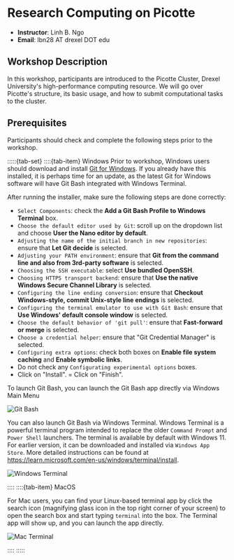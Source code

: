 # Research Computing on Picotte

- **Instructor**: Linh B. Ngo
- **Email**: lbn28 AT drexel DOT edu


## Workshop Description

In this workshop, participants are introduced to the Picotte Cluster, Drexel University's 
high-performance computing resource. We will go over Picotte's structure, its basic usage, and 
how to submit computational tasks to the cluster.

## Prerequisites


Participants should check and complete the following steps prior to the workshop.

:::::{tab-set}
::::{tab-item} Windows
Prior to workshop, Windows users should download and install 
[Git for Windows](https://gitforwindows.org/). If you already have this installed, it is perhaps 
time for an update, as the latest Git for Windows software will have Git Bash integrated 
with Windows Terminal. 

After running the installer, make sure the following steps are done correctly:
  - `Select Components`: check the **Add a Git Bash Profile to Windows Terminal** box. 
  - `Choose the default editor used by Git`: scroll up on the dropdown list 
  and choose **User the Nano editor by default**.  
  - `Adjusting the name of the initial branch in new repositories`: ensure that 
  **Let Git decide** is selected. 
  - `Adjusting your PATH environment`: ensure that 
  **Git from the command line and also from 3rd-party software** is selected. 
  - `Choosing the SSH executable`: select **Use bundled OpenSSH**.
  - `Choosing HTTPS transport backend`: ensure that 
  **Use the native Windows Secure Channel Library** is selected.
  - `Configuring the line ending conversion`: ensure that **Checkout Windows-style, commit Unix-style line endings** is selected.
  - `Configuring the terminal emulator to use with Git Bash`: ensure that **Use Windows' default console window** is selected.
  - `Choose the default behavior of 'git pull'`: ensure that **Fast-forward or merge** is selected.
  - `Choose a credential helper`: ensure that "Git Credential Manager" is selected.
  - `Configuring extra options`: check both boxes on **Enable file system caching** and 
  **Enable symbolic links**. 
  - Do not check any `Configurating experimental options` boxes. 
  - Click on "Install".
  = Click on "Finish".

To launch Git Bash, you can launch the Git Bash app directly via Windows Main Menu

![Git Bash](../fig/intro_linux/intro/gitbash.png)


You can also launch Git Bash via Windows Terminal. Windows Terminal is a powerful 
terminal program intended to replace the older `Command Prompt` and `Power Shell`
launchers. The terminal is available by default with Windows 11. For earlier version, 
it can be downloaded and installed via `Windows App Store`. More detailed instructions 
can be found at https://learn.microsoft.com/en-us/windows/terminal/install.

![Windows Terminal](../fig/intro_linux/intro/windows_terminal.png)

::::
::::{tab-item} MacOS

For Mac users, you can find your Linux-based terminal app by click the search icon (magnifying 
glass icon in the top right corner of your screen) to open the search box and start typing 
`terminal` into the box. The Terminal app will show up, and you can launch the app directly. 

![Mac Terminal](../fig/intro_linux/intro/mac_terminal.png)

::::
:::::